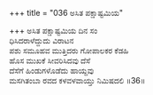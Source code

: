 +++
title = "036 ಅಸಿತ ಪಕ್ಷಾಷ್ಟಮಿಯ"

+++
ಅಸಿತ ಪಕ್ಷಾಷ್ಟಮಿಯ ದಿನ ಸಂ  
ಧಿಸಿದರಾಳೆದ್ದುದು ವಿರಾಟನ  
ಪಶು ಸಮೂಹವ ಮುತ್ತಿದರು ಗೋಪಾಲಕರ ಕೆಡಹಿ  
ಹೊಸ ಮುಖಕೆ ಸೀವರಿಸಿದವು ದೆಸೆ  
ದೆಸೆಗೆ ಹಿಂಡುಗಳೊಡೆದು ಹಾಯ್ದವು  
ಮಸಗಿತಂಬಾ ರವದ ಕಳವಳವಾಯ್ತು ನಿಮಿಷದಲಿ     ॥36॥